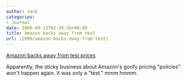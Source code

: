 ```yaml
---
author: Jack
categories:
- Journal
date: 2000-09-13T02:29:26+00:00
title: Amazon backs away from test
url: /2000/amazon-backs-away-from-test/
---
```


[Amazon backs away from test prices][1]

Apparently, the sticky business about Amazon's goofy pricing "policies" won't happen again. It was only a "test." mmm hmmm.

 [1]: http://news.cnet.com/news/0-1007-200-2761900.html